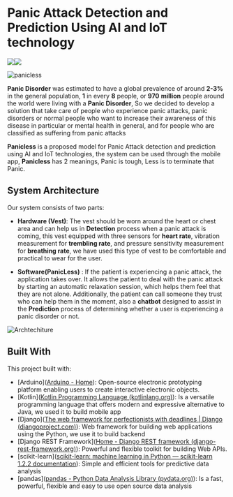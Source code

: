 # Panic Attack Detection and Prediction Using AI and IoT technology  

![](https://img.shields.io/badge/License-PanicLess-blue)![](https://img.shields.io/badge/Version-v1-blue)

![panicless](https://github.com/PanicLess-2023/.github/assets/77099631/3e495a44-18a4-4025-9423-f752b3ae95fe)

**Panic Disorder** was estimated to have a global prevalence of around **2-3%** in the general population, **1** in every **8** people, or **970** **million** people around the world were living with a **Panic Disorder**, So we decided to develop a solution that take care of people who experience panic  attacks, panic disorders or normal people who want to increase their  awareness of this disease in particular or mental health in general, and  for people who are classified as suffering from panic attacks

**Panicless** is a proposed model for Panic Attack detection and prediction using AI and IoT technologies, the system can be used through the mobile app, **Panicless** has 2 meanings, Panic is tough, Less is to terminate that Panic.

## System Architecture

Our system consists of two parts:

- **Hardware (Vest)**: The  vest should be worn around the heart or chest area and can help us in **Detection** process when a panic attack is coming, this vest equipped with three sensors for **heart rate**, vibration measurement for **trembling rate**, and pressure sensitivity measurement for **breathing rate**, we have used this type of vest to be comfortable and practical to wear for the user.

- **Software(PanicLess)** : If the patient is experiencing a panic attack, the application takes over. It allows the patient to deal with the panic attack by starting an automatic  relaxation session, which helps them feel that they are not alone.  Additionally, the patient can call someone they trust who can help  them in the moment, also a **chatbot** designed to assist in the **Prediction** process of  determining whether a user is experiencing a panic disorder or not.

![Archtechiture](https://github.com/mohameddwedar689/Travel-Tour-Website/assets/77099631/9331e0e5-d6c4-4d23-a3b7-e6c9f67e1c89)

## Built With

This project built with:

- [Arduino]([Arduino - Home](https://www.arduino.cc/)): Open-source electronic prototyping platform enabling users to create interactive electronic objects.
- [Kotlin]([Kotlin Programming Language (kotlinlang.org)](https://kotlinlang.org/)): Is a versatile programming language that offers modern and expressive alternative to Java, we used it to build mobile app
- [Django]([The web framework for perfectionists with deadlines | Django (djangoproject.com)](https://www.djangoproject.com/)): Web framework for building web applications using the Python, we use it to build backend
- [Django REST Framework]([Home - Django REST framework (django-rest-framework.org)](https://www.django-rest-framework.org/)): Powerful and flexible toolkit for building Web APIs.
- [scikit-learn]([scikit-learn: machine learning in Python — scikit-learn 1.2.2 documentation](https://scikit-learn.org/stable/)): Simple and efficient tools for predictive data analysis
- [pandas]([pandas - Python Data Analysis Library (pydata.org)](https://pandas.pydata.org/)): Is a fast, powerful, flexible and easy to use open source data analysis







